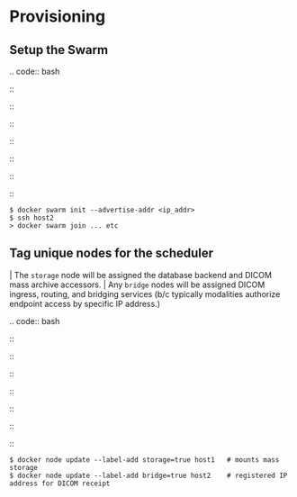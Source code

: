 Provisioning
============

Setup the Swarm
---------------

.. code:: bash

::

::

::

::

::

::

::

    $ docker swarm init --advertise-addr <ip_addr>
    $ ssh host2
    > docker swarm join ... etc

Tag unique nodes for the scheduler
----------------------------------

| The ``storage`` node will be assigned the database backend and DICOM
  mass archive accessors.
| Any ``bridge`` nodes will be assigned DICOM ingress, routing, and
  bridging services (b/c typically modalities authorize endpoint access
  by specific IP address.)

.. code:: bash

::

::

::

::

::

::

::

    $ docker node update --label-add storage=true host1   # mounts mass storage
    $ docker node update --label-add bridge=true host2    # registered IP address for DICOM receipt
